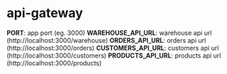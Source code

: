 # api-gateway
**PORT**: app port (eg. 3000)
**WAREHOUSE_API_URL**: warehouse api url (http://localhost:3000/warehouse)
**ORDERS_API_URL**: orders api url (http://localhost:3000/orders)
**CUSTOMERS_API_URL**: customers api url (http://localhost:3000/customers)
**PRODUCTS_API_URL**: products api url (http://localhost:3000/products)
